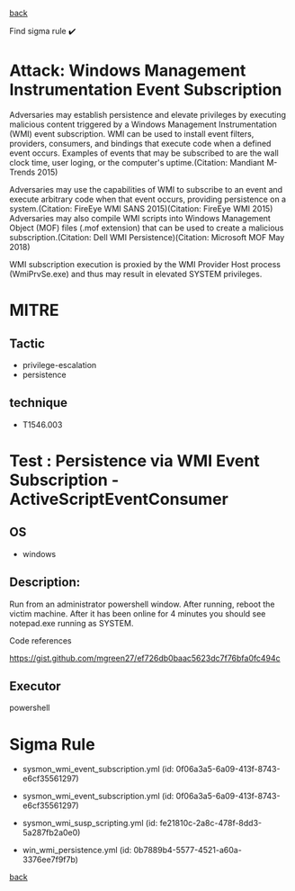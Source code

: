 
[back](../index.md)

Find sigma rule :heavy_check_mark: 

# Attack: Windows Management Instrumentation Event Subscription 

Adversaries may establish persistence and elevate privileges by executing malicious content triggered by a Windows Management Instrumentation (WMI) event subscription. WMI can be used to install event filters, providers, consumers, and bindings that execute code when a defined event occurs. Examples of events that may be subscribed to are the wall clock time, user loging, or the computer's uptime.(Citation: Mandiant M-Trends 2015)

Adversaries may use the capabilities of WMI to subscribe to an event and execute arbitrary code when that event occurs, providing persistence on a system.(Citation: FireEye WMI SANS 2015)(Citation: FireEye WMI 2015) Adversaries may also compile WMI scripts into Windows Management Object (MOF) files (.mof extension) that can be used to create a malicious subscription.(Citation: Dell WMI Persistence)(Citation: Microsoft MOF May 2018)

WMI subscription execution is proxied by the WMI Provider Host process (WmiPrvSe.exe) and thus may result in elevated SYSTEM privileges.

# MITRE
## Tactic
  - privilege-escalation
  - persistence


## technique
  - T1546.003


# Test : Persistence via WMI Event Subscription - ActiveScriptEventConsumer
## OS
  - windows


## Description:
Run from an administrator powershell window. After running, reboot the victim machine.
After it has been online for 4 minutes you should see notepad.exe running as SYSTEM.

Code references

https://gist.github.com/mgreen27/ef726db0baac5623dc7f76bfa0fc494c


## Executor
powershell

# Sigma Rule
 - sysmon_wmi_event_subscription.yml (id: 0f06a3a5-6a09-413f-8743-e6cf35561297)

 - sysmon_wmi_event_subscription.yml (id: 0f06a3a5-6a09-413f-8743-e6cf35561297)

 - sysmon_wmi_susp_scripting.yml (id: fe21810c-2a8c-478f-8dd3-5a287fb2a0e0)

 - win_wmi_persistence.yml (id: 0b7889b4-5577-4521-a60a-3376ee7f9f7b)



[back](../index.md)
